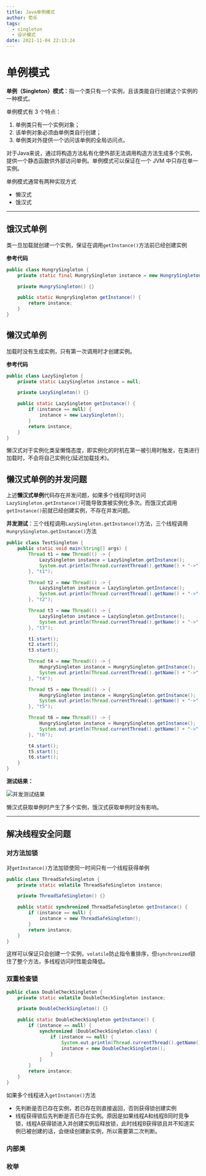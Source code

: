 ```yaml
---
title: Java单例模式
author: 荀乐
tags:
  - singleton
  - 设计模式
date: 2021-11-04 22:13:24
---
```

# 单例模式

**单例（Singleton）模式**：指一个类只有一个实例，且该类能自行创建这个实例的一种模式。

单例模式有 3 个特点：

1.  单例类只有一个实例对象；
2.  该单例对象必须由单例类自行创建；
3.  单例类对外提供一个访问该单例的全局访问点。

对于Java来说，通过将构造方法私有化使外部无法调用构造方法生成多个实例，提供一个静态函数供外部访问单例。单例模式可以保证在一个 JVM 中只存在单一实例。

单例模式通常有两种实现方式

-   懒汉式
-   饿汉式



---

## 饿汉式单例

类一旦加载就创建一个实例，保证在调用`getInstance()`方法前已经创建实例

**参考代码**

```java
public class HungrySingleton {
    private static final HungrySingleton instance = new HungrySingleton();

    private HungrySingleton() {}

    public static HungrySingleton getInstance() {
        return instance;
    }
}
```

## 懒汉式单例

加载时没有生成实例，只有第一次调用时才创建实例。

**参考代码**

```java
public class LazySingleton {
    private static LazySingleton instance = null;

    private LazySingleton() {}

    public static LazySingleton getInstance() {
        if (instance == null) {
            instance = new LazySingleton();
        }
        return instance;
    }
}
```

懒汉式对于实例化类呈懒惰态度，即实例化的时机在第一被引用时触发，在类进行加载时，不会将自己实例化(延迟加载技术)。

## 懒汉式单例的并发问题

上述**懒汉式单例**代码存在并发问题，如果多个线程同时访问`LazySingleton.getInstance()`可能导致类被实例化多次。而饿汉式调用`getInstance()`前就已经创建实例，不存在并发问题。

**并发测试**：三个线程调用`LazySingleton.getInstance()`方法，三个线程调用`HungrySingleton.getInstance()`方法

```java
public class TestSingleton {
    public static void main(String[] args) {
        Thread t1 = new Thread(() -> {
            LazySingleton instance = LazySingleton.getInstance();
            System.out.println(Thread.currentThread().getName() + "->" + instance);
        }, "t1");

        Thread t2 = new Thread(() -> {
            LazySingleton instance = LazySingleton.getInstance();
            System.out.println(Thread.currentThread().getName() + "->" + instance);
        }, "t2");

        Thread t3 = new Thread(() -> {
            LazySingleton instance = LazySingleton.getInstance();
            System.out.println(Thread.currentThread().getName() + "->" + instance);
        }, "t3");

        t1.start();
        t2.start();
        t3.start();

        Thread t4 = new Thread(() -> {
            HungrySingleton instance = HungrySingleton.getInstance();
            System.out.println(Thread.currentThread().getName() + "->" + instance);
        }, "t4");

        Thread t5 = new Thread(() -> {
            HungrySingleton instance = HungrySingleton.getInstance();
            System.out.println(Thread.currentThread().getName() + "->" + instance);
        }, "t5");

        Thread t6 = new Thread(() -> {
            HungrySingleton instance = HungrySingleton.getInstance();
            System.out.println(Thread.currentThread().getName() + "->" + instance);
        }, "t6");

        t4.start();
        t5.start();
        t6.start();
    }
}
```

**测试结果：**

![并发测试结果](https://xunle-picture-bed.oss-cn-hangzhou.aliyuncs.com/20221206153618.png)

懒汉式获取单例时产生了多个实例，饿汉式获取单例时没有影响。



---

## 解决线程安全问题

### 对方法加锁

对`getInstance()`方法加锁使同一时间只有一个线程获得单例

```java
public class ThreadSafeSingleton {
    private static volatile ThreadSafeSingleton instance;

    private ThreadSafeSingleton() {}

    public static synchronized ThreadSafeSingleton getInstance() {
        if (instance == null) {
            instance = new ThreadSafeSingleton();
        }
        return instance;
    }
}
```

这样可以保证只会创建一个实例，`volatile`防止指令重排序，但`synchronized`锁住了整个方法，多线程访问时性能会降低。

### 双重检查锁

```java
public class DoubleCheckSingleton {
    private static volatile DoubleCheckSingleton instance;

    private DoubleCheckSingleton() {}

    public static DoubleCheckSingleton getInstance() {
        if (instance == null) {
            synchronized (DoubleCheckSingleton.class) {
                if (instance == null) {
                    System.out.println(Thread.currentThread().getName()+ "正在初始化");
                    instance = new DoubleCheckSingleton();
                }
            }
        }
        return instance;
    }
}
```

如果多个线程进入`getInstance()`方法

-   先判断是否已存在实例，若已存在则直接返回，否则获得锁创建实例
-   线程获得锁后先判断是否已存在实例。原因是如果线程A和线程B同时竞争锁，线程A获得锁进入并创建实例后释放锁，此时线程B获得锁且并不知道实例已被创建的话，会继续创建新实例，所以需要第二次判断。

### 内部类



### 枚举
